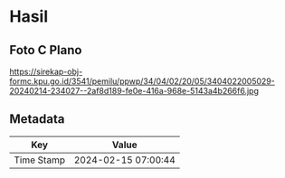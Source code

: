 # Hasil

## Foto C Plano

https://sirekap-obj-formc.kpu.go.id/3541/pemilu/ppwp/34/04/02/20/05/3404022005029-20240214-234027--2af8d189-fe0e-416a-968e-5143a4b266f6.jpg


## Metadata

| Key        | Value               |
| ---------- | ------------------- |
| Time Stamp | 2024-02-15 07:00:44 |



